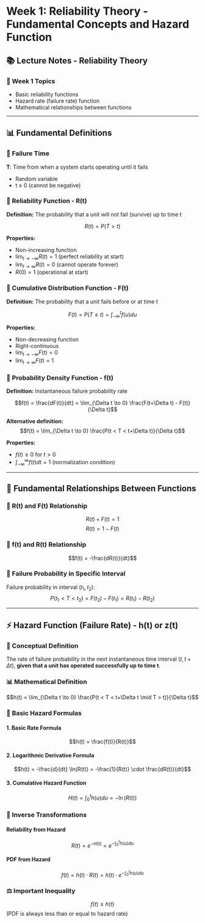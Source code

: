 
# Week 1: Reliability Theory - Fundamental Concepts and Hazard Function

## 📚 Lecture Notes - Reliability Theory

### 🎯 Week 1 Topics
- Basic reliability functions
- Hazard rate (failure rate) function
- Mathematical relationships between functions

---

## 📊 Fundamental Definitions

### 🔹 Failure Time
**T**: Time from when a system starts operating until it fails
- Random variable
- t ≥ 0 (cannot be negative)

### 🔹 Reliability Function - R(t)
**Definition:** The probability that a unit will not fail (survive) up to time t

$$R(t) = P(T > t)$$

**Properties:**
- Non-increasing function
- $\lim_{t \to -\infty} R(t) = 1$ (perfect reliability at start)
- $\lim_{t \to \infty} R(t) = 0$ (cannot operate forever)
- $R(0) = 1$ (operational at start)

### 🔹 Cumulative Distribution Function - F(t)
**Definition:** The probability that a unit fails before or at time t

$$F(t) = P(T \leq t) = \int_{-\infty}^{t} f(u)du$$

**Properties:**
- Non-decreasing function
- Right-continuous
- $\lim_{t \to -\infty} F(t) = 0$
- $\lim_{t \to \infty} F(t) = 1$

### 🔹 Probability Density Function - f(t)
**Definition:** Instantaneous failure probability rate

$$f(t) = \frac{dF(t)}{dt} = \lim_{\Delta t \to 0} \frac{F(t+\Delta t) - F(t)}{\Delta t}$$

**Alternative definition:**
$$f(t) = \lim_{\Delta t \to 0} \frac{P(t < T < t+\Delta t)}{\Delta t}$$

**Properties:**
- $f(t) \geq 0$ for $t > 0$
- $\int_{-\infty}^{\infty} f(t)dt = 1$ (normalization condition)

---

## 🔗 Fundamental Relationships Between Functions

### 📐 R(t) and F(t) Relationship
$$R(t) + F(t) = 1$$
$$R(t) = 1 - F(t)$$

### 📐 f(t) and R(t) Relationship
$$f(t) = -\frac{dR(t)}{dt}$$

### 📐 Failure Probability in Specific Interval
Failure probability in interval $(t_1, t_2)$:
$$P(t_1 < T < t_2) = F(t_2) - F(t_1) = R(t_1) - R(t_2)$$

---

## ⚡ Hazard Function (Failure Rate) - h(t) or z(t)

### 🎯 Conceptual Definition
The rate of failure probability in the next instantaneous time interval $(t, t+\Delta t)$, **given that a unit has operated successfully up to time t**.

### 📊 Mathematical Definition
$$h(t) = \lim_{\Delta t \to 0} \frac{P(t < T < t+\Delta t \mid T > t)}{\Delta t}$$

### 🔄 Basic Hazard Formulas

#### 1. Basic Rate Formula
$$h(t) = \frac{f(t)}{R(t)}$$

#### 2. Logarithmic Derivative Formula
$$h(t) = -\frac{d}{dt} \ln(R(t)) = -\frac{1}{R(t)} \cdot \frac{dR(t)}{dt}$$

#### 3. Cumulative Hazard Function
$$H(t) = \int_0^t h(u)du = -\ln(R(t))$$

### 🔄 Inverse Transformations

#### Reliability from Hazard
$$R(t) = e^{-H(t)} = e^{-\int_0^t h(u)du}$$

#### PDF from Hazard
$$f(t) = h(t) \cdot R(t) = h(t) \cdot e^{-\int_0^t h(u)du}$$

### ⚖️ Important Inequality
$$f(t) \leq h(t)$$ 
(PDF is always less than or equal to hazard rate)


